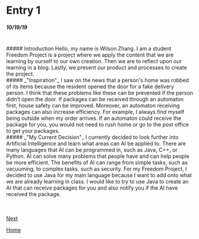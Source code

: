 # Entry 1
##### 10/19/19

<br>
##### Introduction
Hello, my name is Wilson Zhang. I am a student 
Freedom Project is a project where we apply the content that we are learning by ourself to our own creation. Then we are to reflect upon our learning in a blog. Lastly, we present our product and processes to create the project.

<br>
##### _"Inspiration"_
I saw on the news that a person's home was robbed of its items because the resident opened the door for a fake delivery person. I think that these problems like these can be prevented if the person didn’t open the door. If packages can be received through an automaton first, house safety can be improved. Moreover, an automaton receiving packages can also increase efficiency. For example, I always find myself being outside when my order arrives. If an automaton could receive the package for you, you would not need to rush home or go to the post office to get your packages.


<br>
##### _"My Current Decision"_
I currently decided to look further into Artificial Intelligence and learn what areas can AI be applied to. There are many languages that AI can be programmed in, such as Java, C++, or Python. AI can solve many problems that people have and can help people be more efficient. The benefits of AI can range from simple tasks, such as vacuuming, to complex tasks, such as security. For my Freedom Project, I decided to use Java for my main language because I want to add onto what we are already learning in class. I would like to try to use Java to create an AI that can receive packages for you and also notify you if the AI have received the package.

<br><br>
[Next](entry02.md)

[Home](../README.md)